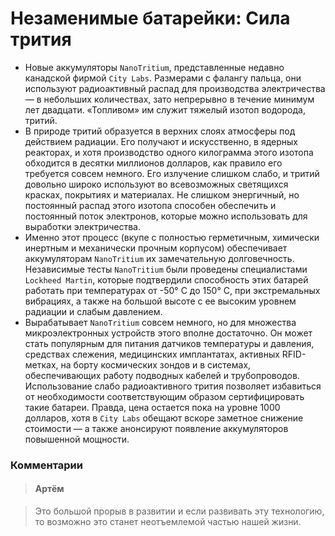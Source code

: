 ﻿# Незаменимые батарейки: Сила трития
+ Новые аккумуляторы `NanoTritium`, представленные недавно канадской фирмой `City Labs`. Размерами с фалангу пальца, они используют радиоактивный распад для производства электричества — в небольших количествах, зато непрерывно в течение минимум лет двадцати. «Топливом» им служит тяжелый изотоп водорода, тритий.
+ В природе тритий образуется в верхних слоях атмосферы под действием радиации. Его получают и искусственно, в ядерных реакторах, и хотя производство одного килограмма этого изотопа обходится в десятки миллионов долларов, как правило его требуется совсем немного. Его излучение слишком слабо, и тритий довольно широко используют во всевозможных светящихся красках, покрытиях и материалах. Не слишком энергичный, но постоянный распад этого изотопа способен обеспечить и постоянный поток электронов, которые можно использовать для выработки электричества.
+ Именно этот процесс (вкупе с полностью герметичным, химически инертным и механически прочным корпусом) обеспечивает аккумуляторам `NanoTritium` их замечательную долговечность.  Независимые тесты `NanoTritium` были проведены специалистами `Lockheed Martin`, которые подтвердили способность этих батарей работать при температурах от -50° C до 150° C, при экстремальных вибрациях, а также на большой высоте с ее высоким уровнем радиации и слабым давлением.
+ Вырабатывает `NanoTritium` совсем немного, но для множества микроэлектронных устройств этого вполне достаточно. Он может стать популярным для питания датчиков температуры и давления, средствах слежения, медицинских имплантатах, активных RFID-метках, на борту космических зондов и в системах, обеспечивающих работу подводных кабелей и трубопроводов. Использование слабо радиоактивного трития позволяет избавиться от необходимости соответствующим образом сертифицировать такие батареи. Правда, цена остается пока на уровне 1000 долларов, хотя в `City Labs` обещают вскоре заметное снижение стоимости — а также анонсируют появление аккумуляторов повышенной мощности.

### Комментарии

>#### Артём

>Это большой прорыв в развитии и если развивать эту технологию, то возможно это станет неотъемлемой частью нашей жизни.